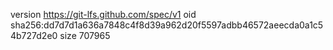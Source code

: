 version https://git-lfs.github.com/spec/v1
oid sha256:dd7d7d1a636a7848c4f8d39a962d20f5597adbb46572aeecda0a1c54b727d2e0
size 707965
